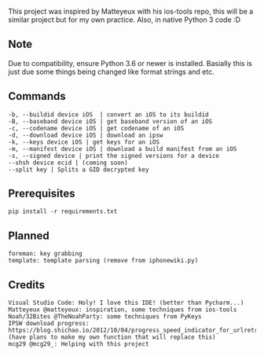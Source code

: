 This project was inspired by Matteyeux with his ios-tools repo, this will be a similar project but for my own practice. Also, in native Python 3 code :D

## Note
Due to compatibility, ensure Python 3.6 or newer is installed. Basially this is just due some things being changed like format strings and etc.

## Commands
	-b, --buildid device iOS  | convert an iOS to its buildid
	-B, --baseband device iOS | get baseband version of an iOS
	-c, --codename device iOS | get codename of an iOS
	-d, --download device iOS | download an ipsw
	-k, --keys device iOS | get keys for an iOS
	-m, --manifest device iOS | download a build manifest from an iOS
	-s, --signed device | print the signed versions for a device
	--shsh device ecid | (coming soon)
	--split key | Splits a GID decrypted key 
	
## Prerequisites
	pip install -r requirements.txt
	
## Planned
	foreman: key grabbing
	template: template parsing (remove from iphonewiki.py)

## Credits
	Visual Studio Code: Holy! I love this IDE! (better than Pycharm...)
	Matteyeux @matteyeux: inspiration, some techniques from ios-tools
	Noah/32Bites @TheNoahParty: some techniques from PyKeys
	IPSW download progress: https://blog.shichao.io/2012/10/04/progress_speed_indicator_for_urlretrieve_in_python.html (have plans to make my own function that will replace this)
	mcg29 @mcg29_: Helping with this project
